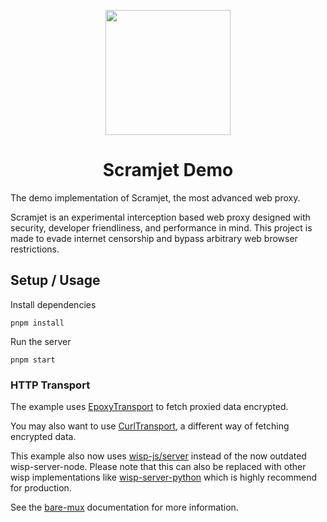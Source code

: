 <p align="center"><img src="https://raw.githubusercontent.com/MercuryWorkshop/scramjet/main/assets/scramjet.png" height="200"></p>

<h1 align="center">Scramjet Demo</h1>

The demo implementation of Scramjet, the most advanced web proxy.

Scramjet is an experimental interception based web proxy designed with security, developer friendliness, and performance in mind. This project is made to evade internet censorship and bypass arbitrary web browser restrictions.

## Setup / Usage

Install dependencies
```
pnpm install
```

Run the server
```
pnpm start
```

### HTTP Transport

The example uses [EpoxyTransport](https://github.com/MercuryWorkshop/EpoxyTransport) to fetch proxied data encrypted.

You may also want to use [CurlTransport](https://github.com/MercuryWorkshop/CurlTransport), a different way of fetching encrypted data.

This example also now uses [wisp-js/server](https://www.npmjs.com/package/@mercuryworkshop/wisp-js) instead of the now outdated wisp-server-node. Please note that this can also be replaced with other wisp implementations like [wisp-server-python](https://github.com/MercuryWorkshop/wisp-server-python) which is highly recommend for production.

See the [bare-mux](https://github.com/MercuryWorkshop/bare-mux) documentation for more information.
